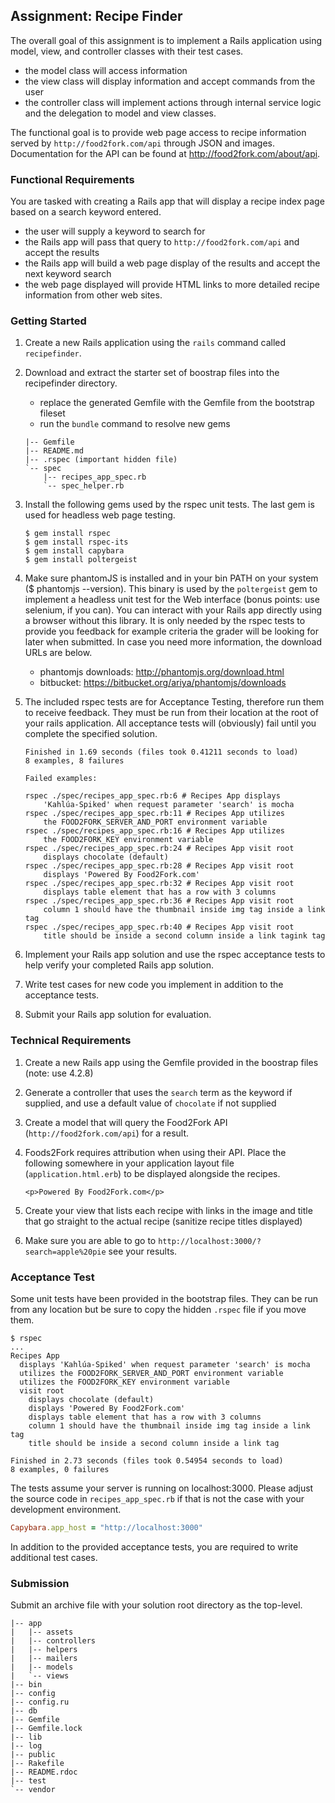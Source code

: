 ## Assignment: Recipe Finder

The overall goal of this assignment is to implement a Rails application using model,
view, and controller classes with their test cases.

  * the model class will access information
  * the view class will display information and accept commands from the user
  * the controller class will implement actions through internal service logic
    and the delegation to model and view classes.

The functional goal is to provide web page access to recipe information
served by `http://food2fork.com/api` through JSON and images. Documentation for the 
API can be found at http://food2fork.com/about/api.

### Functional Requirements

You are tasked with creating a Rails app that will display a recipe
index page based on a search keyword entered.  

  * the user will supply a keyword to search for 
  * the Rails app will pass that query to `http://food2fork.com/api` and accept the
    results
  * the Rails app will build a web page display of the results and accept the next keyword
    search
  * the web page displayed will provide HTML links to more detailed recipe information
    from other web sites.

### Getting Started

1. Create a new Rails application using the `rails` command called `recipefinder`.

2. Download and extract the starter set of boostrap files into the recipefinder directory.

    * replace the generated Gemfile with the Gemfile from the bootstrap fileset
    * run the `bundle` command to resolve new gems 

    ```shell
    |-- Gemfile
    |-- README.md
    |-- .rspec (important hidden file)
    `-- spec
        |-- recipes_app_spec.rb
        `-- spec_helper.rb
    ```

3. Install the following gems used by the rspec unit tests. The last gem is used for headless 
web page testing.

    ```shell
    $ gem install rspec
    $ gem install rspec-its
    $ gem install capybara
    $ gem install poltergeist
    ```

4. Make sure phantomJS is installed and in your bin PATH on your system
($ phantomjs --version). This binary is used by the `poltergeist`
gem to implement a headless unit test for the Web interface (bonus points: use selenium, if you can).  You can
interact with your Rails app directly using a browser without this
library. It is only needed by the rspec tests to provide you feedback
for example criteria the grader will be looking for later when submitted. In case you need more 
information, the download URLs are below.

    * phantomjs downloads: http://phantomjs.org/download.html
    * bitbucket: https://bitbucket.org/ariya/phantomjs/downloads

5. The included rspec tests are for Acceptance Testing, therefore run them to receive feedback. They must be run from their location at the 
root of your rails application. All acceptance tests will (obviously) fail until you complete the specified solution.

    ```shell
    Finished in 1.69 seconds (files took 0.41211 seconds to load)
    8 examples, 8 failures

    Failed examples:

    rspec ./spec/recipes_app_spec.rb:6 # Recipes App displays 
        'Kahlúa-Spiked' when request parameter 'search' is mocha
    rspec ./spec/recipes_app_spec.rb:11 # Recipes App utilizes 
        the FOOD2FORK_SERVER_AND_PORT environment variable
    rspec ./spec/recipes_app_spec.rb:16 # Recipes App utilizes 
        the FOOD2FORK_KEY environment variable
    rspec ./spec/recipes_app_spec.rb:24 # Recipes App visit root 
        displays chocolate (default)
    rspec ./spec/recipes_app_spec.rb:28 # Recipes App visit root 
        displays 'Powered By Food2Fork.com'
    rspec ./spec/recipes_app_spec.rb:32 # Recipes App visit root 
        displays table element that has a row with 3 columns
    rspec ./spec/recipes_app_spec.rb:36 # Recipes App visit root 
        column 1 should have the thumbnail inside img tag inside a link tag
    rspec ./spec/recipes_app_spec.rb:40 # Recipes App visit root 
        title should be inside a second column inside a link tagink tag
    ```

6. Implement your Rails app solution and use the rspec acceptance tests to help 
verify your completed Rails app solution.

7. Write test cases for new code you implement in addition to the acceptance tests.

8. Submit your Rails app solution for evaluation.

### Technical Requirements

1. Create a new Rails app using the Gemfile provided in the boostrap files (note: use 4.2.8)

2. Generate a controller that uses the `search` term as the keyword if supplied, and 
use a default value of `chocolate` if not supplied

3. Create a model that will query the Food2Fork API (`http://food2fork.com/api`) for a result. 

4. Foods2Fork requires attribution when using their API. Place the following somewhere 
in your application layout file (`application.html.erb`) to be displayed alongside the recipes.

    ```
    <p>Powered By Food2Fork.com</p>
    ```

5. Create your view that lists each recipe with links in the image and title that go
straight to the actual recipe (sanitize recipe titles displayed)

6. Make sure you are able to go to `http://localhost:3000/?search=apple%20pie` see your
results.

### Acceptance Test

Some unit tests have been provided in the bootstrap files. They can be run from any location
but be sure to copy the hidden `.rspec` file if you move them. 

```shell
$ rspec 
...
Recipes App
  displays 'Kahlúa-Spiked' when request parameter 'search' is mocha
  utilizes the FOOD2FORK_SERVER_AND_PORT environment variable
  utilizes the FOOD2FORK_KEY environment variable
  visit root
    displays chocolate (default)
    displays 'Powered By Food2Fork.com'
    displays table element that has a row with 3 columns
    column 1 should have the thumbnail inside img tag inside a link tag
    title should be inside a second column inside a link tag

Finished in 2.73 seconds (files took 0.54954 seconds to load)
8 examples, 0 failures
```

The tests assume your server is running on localhost:3000. Please adjust
the source code in `recipes_app_spec.rb` if that is not the case with 
your development environment.

  ```ruby
  Capybara.app_host = "http://localhost:3000"
  ```
In addition to the provided acceptance tests, you are required to write additional test cases.


### Submission

Submit an archive file with your solution root directory as the top-level.

```text
|-- app
|   |-- assets
|   |-- controllers
|   |-- helpers
|   |-- mailers
|   |-- models
|   `-- views
|-- bin
|-- config
|-- config.ru
|-- db
|-- Gemfile
|-- Gemfile.lock
|-- lib
|-- log
|-- public
|-- Rakefile
|-- README.rdoc
|-- test
`-- vendor
```
